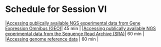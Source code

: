 # Schedule for Session VI

|[Accessing publically available NGS experimental data from Gene Expression Omnibus (GEO)](https://hbctraining.github.io/Training-modules/Accessing_public_genomic_data/lessons/accessing_public_experimental_data.html)| 45 min |
|[Accessing publically available NGS experimental data from the Sequence Read Archive (SRA)](https://hbctraining.github.io/Training-modules/Accessing_public_genomic_data/lessons/downloading_from_SRA.html)| 60 min |
|[Accessing genome reference data](https://hbctraining.github.io/Training-modules/Accessing_public_genomic_data/lessons/accessing_genome_reference_data.html) | 60 min |
